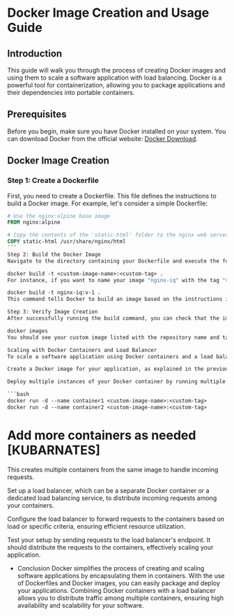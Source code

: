 # Docker Image Creation and Usage Guide

## Introduction

This guide will walk you through the process of creating Docker images and using them to scale a software application with load balancing. Docker is a powerful tool for containerization, allowing you to package applications and their dependencies into portable containers.

## Prerequisites

Before you begin, make sure you have Docker installed on your system. You can download Docker from the official website: [Docker Download](https://www.docker.com/get-started).

## Docker Image Creation

### Step 1: Create a Dockerfile

First, you need to create a Dockerfile. This file defines the instructions to build a Docker image. For example, let's consider a simple Dockerfile:

````Dockerfile
# Use the nginx:alpine base image
FROM nginx:alpine

# Copy the contents of the 'static-html' folder to the nginx web server's root directory
COPY static-html /usr/share/nginx/html
```
Step 2: Build the Docker Image
Navigate to the directory containing your Dockerfile and execute the following command to build the Docker image:

docker build -t <custom-image-name>:<custom-tag> .
For instance, if you want to name your image "nginx-iq" with the tag "v-1," you would run:

docker build -t nginx-iq:v-1 .
This command tells Docker to build an image based on the instructions in your Dockerfile and assign it the specified name and tag.

Step 3: Verify Image Creation
After successfully running the build command, you can check that the image has been created by using:

docker images
You should see your custom image listed with the repository name and tag you provided.

Scaling with Docker Containers and Load Balancer
To scale a software application using Docker containers and a load balancer, follow these steps:

Create a Docker image for your application, as explained in the previous section.

Deploy multiple instances of your Docker container by running multiple containers from the same image:

```bash
docker run -d --name container1 <custom-image-name>:<custom-tag>
docker run -d --name container2 <custom-image-name>:<custom-tag>
````

# Add more containers as needed [KUBARNATES]

This creates multiple containers from the same image to handle incoming requests.

Set up a load balancer, which can be a separate Docker container or a dedicated load balancing service, to distribute incoming requests among your containers.

Configure the load balancer to forward requests to the containers based on load or specific criteria, ensuring efficient resource utilization.

Test your setup by sending requests to the load balancer's endpoint. It should distribute the requests to the containers, effectively scaling your application.

-   Conclusion
    Docker simplifies the process of creating and scaling software applications by encapsulating them in containers. With the use of Dockerfiles and Docker images, you can easily package and deploy your applications. Combining Docker containers with a load balancer allows you to distribute traffic among multiple containers, ensuring high availability and scalability for your software.

